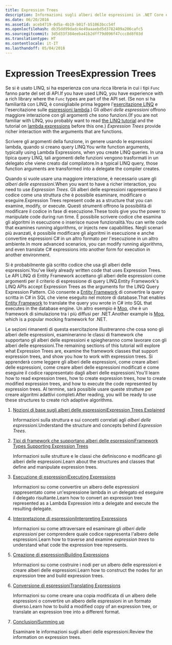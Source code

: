 ```yaml
---
title: Expression Trees
description: Informazioni sugli alberi delle espressioni in .NET Core e su come usarli per rappresentare il codice sotto forma di strutture che è possibile esaminare, modificare ed eseguire.
ms.date: 06/20/2016
ms.assetid: aceb4719-0d5a-4b19-b01f-b51063bcc54f
ms.openlocfilehash: db35dd99dadc4e49aaaebd5d3782409a206cafc5
ms.sourcegitcommit: 3d5d33f384eeba41b2dff79d096f47ccc8d8f03d
ms.translationtype: HT
ms.contentlocale: it-IT
ms.lasthandoff: 05/04/2018
---
```

# <a name="expression-trees"></a><span data-ttu-id="5d83e-103">Expression Trees</span><span class="sxs-lookup"><span data-stu-id="5d83e-103">Expression Trees</span></span>

<span data-ttu-id="5d83e-104">Se si è usato LINQ, si ha esperienza con una ricca libreria in cui i tipi `Func` fanno parte del set di API.</span><span class="sxs-lookup"><span data-stu-id="5d83e-104">If you have used LINQ, you have experience with a rich library where the `Func` types are part of the API set.</span></span> <span data-ttu-id="5d83e-105">(Se non si ha familiarità con LINQ, è consigliabile prima leggere l'[esercitazione LINQ](linq/index.md) e l'esercitazione sulle [espressioni lambda](lambda-expressions.md).) Gli *alberi delle espressioni* offrono maggiore interazione con gli argomenti che sono funzioni.</span><span class="sxs-lookup"><span data-stu-id="5d83e-105">(If you are not familiar with LINQ, you probably want to read [the LINQ tutorial](linq/index.md) and the tutorial on [lambda expressions](lambda-expressions.md) before this one.) *Expression Trees* provide richer interaction with the arguments that are functions.</span></span>

<span data-ttu-id="5d83e-106">Scrivere gli argomenti della funzione, in genere usando le espressioni lambda, quando si creano query LINQ.</span><span class="sxs-lookup"><span data-stu-id="5d83e-106">You write function arguments, typically using Lambda Expressions, when you create LINQ queries.</span></span> <span data-ttu-id="5d83e-107">In una tipica query LINQ, tali argomenti delle funzioni vengono trasformati in un delegato che viene creato dal compilatore.</span><span class="sxs-lookup"><span data-stu-id="5d83e-107">In a typical LINQ query, those function arguments are transformed into a delegate the compiler creates.</span></span> 

<span data-ttu-id="5d83e-108">Quando si vuole usare una maggiore interazione, è necessario usare gli *alberi delle espressioni*.</span><span class="sxs-lookup"><span data-stu-id="5d83e-108">When you want to have a richer interaction, you need to use *Expression Trees*.</span></span>
<span data-ttu-id="5d83e-109">Gli alberi delle espressioni rappresentano il codice come una struttura che è possibile esaminare, modificare o eseguire.</span><span class="sxs-lookup"><span data-stu-id="5d83e-109">Expression Trees represent code as a structure that you can examine, modify, or execute.</span></span> <span data-ttu-id="5d83e-110">Questi strumenti offrono la possibilità di modificare il codice in fase di esecuzione.</span><span class="sxs-lookup"><span data-stu-id="5d83e-110">These tools give you the power to manipulate code during run time.</span></span> <span data-ttu-id="5d83e-111">È possibile scrivere codice che esamina gli algoritmi in esecuzione o inserisce nuove funzionalità.</span><span class="sxs-lookup"><span data-stu-id="5d83e-111">You can write code that examines running algorithms, or injects new capabilities.</span></span> <span data-ttu-id="5d83e-112">Negli scenari più avanzati, è possibile modificare gli algoritmi in esecuzione e anche convertire espressioni C# in un altro formato per l'esecuzione in un altro ambiente.</span><span class="sxs-lookup"><span data-stu-id="5d83e-112">In more advanced scenarios, you can modify running algorithms, and even translate C# expressions into another form for execution in another environment.</span></span>

<span data-ttu-id="5d83e-113">Si è probabilmente già scritto codice che usa gli alberi delle espressioni.</span><span class="sxs-lookup"><span data-stu-id="5d83e-113">You've likely already written code that uses Expression Trees.</span></span> <span data-ttu-id="5d83e-114">Le API LINQ di Entity Framework accettano gli alberi delle espressioni come argomenti per il criterio di espressione di query LINQ.</span><span class="sxs-lookup"><span data-stu-id="5d83e-114">Entity Framework's LINQ APIs accept Expression Trees as the arguments for the LINQ Query Expression Pattern.</span></span>
<span data-ttu-id="5d83e-115">Ciò consente a [Entity Framework](http://docs.efproject.net/en/latest/) di convertire la query scritta in C# in SQL che viene eseguito nel motore di database.</span><span class="sxs-lookup"><span data-stu-id="5d83e-115">That enables [Entity Framework](http://docs.efproject.net/en/latest/) to translate the query you wrote in C# into SQL that executes in the database engine.</span></span> <span data-ttu-id="5d83e-116">Un altro esempio è [Moq](https://github.com/Moq/moq), che è un framework di simulazione tra i più diffusi per .NET.</span><span class="sxs-lookup"><span data-stu-id="5d83e-116">Another example is [Moq](https://github.com/Moq/moq), which is a popular mocking framework for .NET.</span></span>

<span data-ttu-id="5d83e-117">Le sezioni rimanenti di questa esercitazione illustreranno che cosa sono gli alberi delle espressioni, esamineranno le classi di framework che supportano gli alberi delle espressioni e spiegheranno come lavorare con gli alberi delle espressioni.</span><span class="sxs-lookup"><span data-stu-id="5d83e-117">The remaining sections of this tutorial will explore what Expression Trees are, examine the framework classes that support expression trees, and show you how to work with expression trees.</span></span> <span data-ttu-id="5d83e-118">Si apprenderà come leggere gli alberi delle espressioni, come creare alberi delle espressioni, come creare alberi delle espressioni modificati e come eseguire il codice rappresentato dagli alberi delle espressioni.</span><span class="sxs-lookup"><span data-stu-id="5d83e-118">You'll learn how to read expression trees, how to create expression trees, how to create modified expression trees, and how to execute the code represented by expression trees.</span></span> <span data-ttu-id="5d83e-119">Al termine, sarà possibile usare queste strutture per creare algoritmi adattivi completi.</span><span class="sxs-lookup"><span data-stu-id="5d83e-119">After reading, you will be ready to use these structures to create rich adaptive algorithms.</span></span>

1. [<span data-ttu-id="5d83e-120">Nozioni di base sugli alberi delle espressioni</span><span class="sxs-lookup"><span data-stu-id="5d83e-120">Expression Trees Explained</span></span>](expression-trees-explained.md)

    <span data-ttu-id="5d83e-121">Informazioni sulla struttura e sui concetti correlati agli *alberi delle espressioni*.</span><span class="sxs-lookup"><span data-stu-id="5d83e-121">Understand the structure and concepts behind *Expression Trees*.</span></span>
    
2. [<span data-ttu-id="5d83e-122">Tipi di framework che supportano alberi delle espressioni</span><span class="sxs-lookup"><span data-stu-id="5d83e-122">Framework Types Supporting Expression Trees</span></span>](expression-classes.md)
    
    <span data-ttu-id="5d83e-123">Informazioni sulle strutture e le classi che definiscono e modificano gli alberi delle espressioni.</span><span class="sxs-lookup"><span data-stu-id="5d83e-123">Learn about the structures and classes that define and manipulate expression trees.</span></span>
    
3. [<span data-ttu-id="5d83e-124">Esecuzione di espressioni</span><span class="sxs-lookup"><span data-stu-id="5d83e-124">Executing Expressions</span></span>](expression-trees-execution.md)

    <span data-ttu-id="5d83e-125">Informazioni su come convertire un albero delle espressioni rappresentato come un'espressione lambda in un delegato ed eseguire il delegato risultante.</span><span class="sxs-lookup"><span data-stu-id="5d83e-125">Learn how to convert an expression tree represented as a Lambda Expression into a delegate and execute the resulting delegate.</span></span>

4. [<span data-ttu-id="5d83e-126">Interpretazione di espressioni</span><span class="sxs-lookup"><span data-stu-id="5d83e-126">Interpreting Expressions</span></span>](expression-trees-interpreting.md)

    <span data-ttu-id="5d83e-127">Informazioni su come attraversare ed esaminare gli *alberi delle espressioni* per comprendere quale codice rappresenta l'albero delle espressioni.</span><span class="sxs-lookup"><span data-stu-id="5d83e-127">Learn how to traverse and examine *expression trees* to understand what code the expression tree represents.</span></span>

5. [<span data-ttu-id="5d83e-128">Creazione di espressioni</span><span class="sxs-lookup"><span data-stu-id="5d83e-128">Building Expressions</span></span>](expression-trees-building.md)

    <span data-ttu-id="5d83e-129">Informazioni su come costruire i nodi per un albero delle espressioni e creare alberi delle espressioni.</span><span class="sxs-lookup"><span data-stu-id="5d83e-129">Learn how to construct the nodes for an expression tree and build expression trees.</span></span>

6. [<span data-ttu-id="5d83e-130">Conversione di espressioni</span><span class="sxs-lookup"><span data-stu-id="5d83e-130">Translating Expressions</span></span>](expression-trees-translating.md)

    <span data-ttu-id="5d83e-131">Informazioni su come creare una copia modificata di un albero delle espressioni o convertire un albero delle espressioni in un formato diverso.</span><span class="sxs-lookup"><span data-stu-id="5d83e-131">Learn how to build a modified copy of an expression tree, or translate an expression tree into a different format.</span></span>

7. [<span data-ttu-id="5d83e-132">Conclusioni</span><span class="sxs-lookup"><span data-stu-id="5d83e-132">Summing up</span></span>](expression-trees-summary.md)

    <span data-ttu-id="5d83e-133">Esaminare le informazioni sugli alberi delle espressioni.</span><span class="sxs-lookup"><span data-stu-id="5d83e-133">Review the information on expression trees.</span></span>
    
